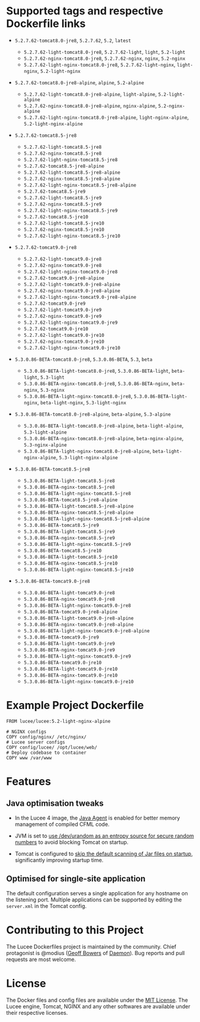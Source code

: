 # Supported tags and respective Dockerfile links

- `5.2.7.62-tomcat8.0-jre8`, `5.2.7.62`, `5.2`, `latest`
  - `5.2.7.62-light-tomcat8.0-jre8`, `5.2.7.62-light`, `light`, `5.2-light`
  - `5.2.7.62-nginx-tomcat8.0-jre8`, `5.2.7.62-nginx`, `nginx`, `5.2-nginx`
  - `5.2.7.62-light-nginx-tomcat8.0-jre8`, `5.2.7.62-light-nginx`, `light-nginx`, `5.2-light-nginx`
- `5.2.7.62-tomcat8.0-jre8-alpine`, `alpine`, `5.2-alpine`
  - `5.2.7.62-light-tomcat8.0-jre8-alpine`, `light-alpine`, `5.2-light-alpine`
  - `5.2.7.62-nginx-tomcat8.0-jre8-alpine`, `nginx-alpine`, `5.2-nginx-alpine`
  - `5.2.7.62-light-nginx-tomcat8.0-jre8-alpine`, `light-nginx-alpine`, `5.2-light-nginx-alpine`
- `5.2.7.62-tomcat8.5-jre8`
  - `5.2.7.62-light-tomcat8.5-jre8`
  - `5.2.7.62-nginx-tomcat8.5-jre8`
  - `5.2.7.62-light-nginx-tomcat8.5-jre8`
  - `5.2.7.62-tomcat8.5-jre8-alpine`
  - `5.2.7.62-light-tomcat8.5-jre8-alpine`
  - `5.2.7.62-nginx-tomcat8.5-jre8-alpine`
  - `5.2.7.62-light-nginx-tomcat8.5-jre8-alpine`
  - `5.2.7.62-tomcat8.5-jre9`
  - `5.2.7.62-light-tomcat8.5-jre9`
  - `5.2.7.62-nginx-tomcat8.5-jre9`
  - `5.2.7.62-light-nginx-tomcat8.5-jre9`
  - `5.2.7.62-tomcat8.5-jre10`
  - `5.2.7.62-light-tomcat8.5-jre10`
  - `5.2.7.62-nginx-tomcat8.5-jre10`
  - `5.2.7.62-light-nginx-tomcat8.5-jre10`
- `5.2.7.62-tomcat9.0-jre8`
  - `5.2.7.62-light-tomcat9.0-jre8`
  - `5.2.7.62-nginx-tomcat9.0-jre8`
  - `5.2.7.62-light-nginx-tomcat9.0-jre8`
  - `5.2.7.62-tomcat9.0-jre8-alpine`
  - `5.2.7.62-light-tomcat9.0-jre8-alpine`
  - `5.2.7.62-nginx-tomcat9.0-jre8-alpine`
  - `5.2.7.62-light-nginx-tomcat9.0-jre8-alpine`
  - `5.2.7.62-tomcat9.0-jre9`
  - `5.2.7.62-light-tomcat9.0-jre9`
  - `5.2.7.62-nginx-tomcat9.0-jre9`
  - `5.2.7.62-light-nginx-tomcat9.0-jre9`
  - `5.2.7.62-tomcat9.0-jre10`
  - `5.2.7.62-light-tomcat9.0-jre10`
  - `5.2.7.62-nginx-tomcat9.0-jre10`
  - `5.2.7.62-light-nginx-tomcat9.0-jre10`

- `5.3.0.86-BETA-tomcat8.0-jre8`, `5.3.0.86-BETA`, `5.3`, `beta`
  - `5.3.0.86-BETA-light-tomcat8.0-jre8`, `5.3.0.86-BETA-light`, `beta-light`, `5.3-light`
  - `5.3.0.86-BETA-nginx-tomcat8.0-jre8`, `5.3.0.86-BETA-nginx`, `beta-nginx`, `5.3-nginx`
  - `5.3.0.86-BETA-light-nginx-tomcat8.0-jre8`, `5.3.0.86-BETA-light-nginx`, `beta-light-nginx`, `5.3-light-nginx`
- `5.3.0.86-BETA-tomcat8.0-jre8-alpine`, `beta-alpine`, `5.3-alpine`
  - `5.3.0.86-BETA-light-tomcat8.0-jre8-alpine`, `beta-light-alpine`, `5.3-light-alpine`
  - `5.3.0.86-BETA-nginx-tomcat8.0-jre8-alpine`, `beta-nginx-alpine`, `5.3-nginx-alpine`
  - `5.3.0.86-BETA-light-nginx-tomcat8.0-jre8-alpine`, `beta-light-nginx-alpine`, `5.3-light-nginx-alpine`
- `5.3.0.86-BETA-tomcat8.5-jre8`
  - `5.3.0.86-BETA-light-tomcat8.5-jre8`
  - `5.3.0.86-BETA-nginx-tomcat8.5-jre8`
  - `5.3.0.86-BETA-light-nginx-tomcat8.5-jre8`
  - `5.3.0.86-BETA-tomcat8.5-jre8-alpine`
  - `5.3.0.86-BETA-light-tomcat8.5-jre8-alpine`
  - `5.3.0.86-BETA-nginx-tomcat8.5-jre8-alpine`
  - `5.3.0.86-BETA-light-nginx-tomcat8.5-jre8-alpine`
  - `5.3.0.86-BETA-tomcat8.5-jre9`
  - `5.3.0.86-BETA-light-tomcat8.5-jre9`
  - `5.3.0.86-BETA-nginx-tomcat8.5-jre9`
  - `5.3.0.86-BETA-light-nginx-tomcat8.5-jre9`
  - `5.3.0.86-BETA-tomcat8.5-jre10`
  - `5.3.0.86-BETA-light-tomcat8.5-jre10`
  - `5.3.0.86-BETA-nginx-tomcat8.5-jre10`
  - `5.3.0.86-BETA-light-nginx-tomcat8.5-jre10`
- `5.3.0.86-BETA-tomcat9.0-jre8`
  - `5.3.0.86-BETA-light-tomcat9.0-jre8`
  - `5.3.0.86-BETA-nginx-tomcat9.0-jre8`
  - `5.3.0.86-BETA-light-nginx-tomcat9.0-jre8`
  - `5.3.0.86-BETA-tomcat9.0-jre8-alpine`
  - `5.3.0.86-BETA-light-tomcat9.0-jre8-alpine`
  - `5.3.0.86-BETA-nginx-tomcat9.0-jre8-alpine`
  - `5.3.0.86-BETA-light-nginx-tomcat9.0-jre8-alpine`
  - `5.3.0.86-BETA-tomcat9.0-jre9`
  - `5.3.0.86-BETA-light-tomcat9.0-jre9`
  - `5.3.0.86-BETA-nginx-tomcat9.0-jre9`
  - `5.3.0.86-BETA-light-nginx-tomcat9.0-jre9`
  - `5.3.0.86-BETA-tomcat9.0-jre10`
  - `5.3.0.86-BETA-light-tomcat9.0-jre10`
  - `5.3.0.86-BETA-nginx-tomcat9.0-jre10`
  - `5.3.0.86-BETA-light-nginx-tomcat9.0-jre10`


# Example Project Dockerfile

```
FROM lucee/lucee:5.2-light-nginx-alpine

# NGINX configs
COPY config/nginx/ /etc/nginx/
# Lucee server configs
COPY config/lucee/ /opt/lucee/web/
# Deploy codebase to container
COPY www /var/www
```

# Features

## Java optimisation tweaks

- In the Lucee 4 image, the [Java Agent](http://blog.getrailo.com/post.cfm/railo-4-1-smarter-template-compilation) is enabled for better memory management of compiled CFML code.

- JVM is set to [use /dev/urandom as an entropy source for secure random numbers](http://support.run.pivotal.io/entries/59869725-Java-Web-Applications-Slow-Startup-or-Failing) to avoid blocking Tomcat on startup.

- Tomcat is configured to [skip the default scanning of Jar files on startup](http://www.gpickin.com/index.cfm/blog/how-to-get-your-tomcat-to-pounce-on-startup-not-crawl), significantly improving startup time.

## Optimised for single-site application

The default configuration serves a single application for any hostname on the listening port. Multiple applications can be supported by editing the `server.xml` in the Tomcat config.


# Contributing to this Project

The Lucee Dockerfiles project is maintained by the community. Chief protagonist is @modius ([Geoff Bowers](https://github.com/modius) of [Daemon](http://www.daemon.com.au)). Bug reports and pull requests are most welcome.

# License

The Docker files and config files are available under the [MIT License](LICENSE). The Lucee engine, Tomcat, NGINX and any other softwares are available under their respective licenses.
